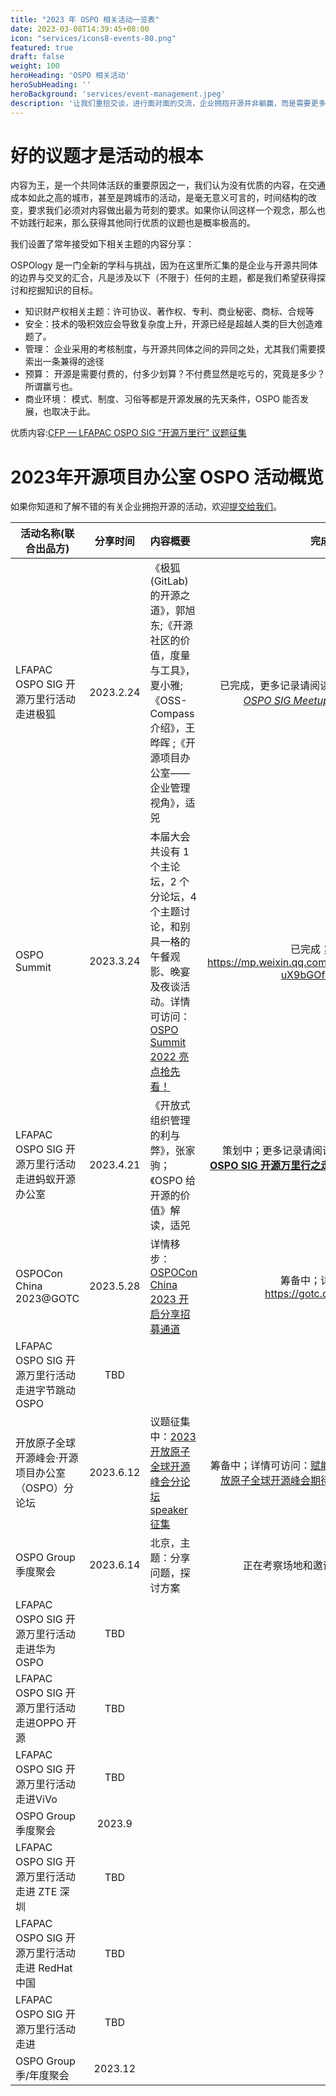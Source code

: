```yaml
---
title: "2023 年 OSPO 相关活动一览表"
date: 2023-03-08T14:39:45+08:00
icon: "services/icons8-events-80.png"
featured: true
draft: false
weight: 100
heroHeading: 'OSPO 相关活动'
heroSubHeading: ''
heroBackground: 'services/event-management.jpeg'
description: '让我们重拾交谈，进行面对面的交流，企业拥抱开源并非躺赢，而是需要更多的知识、沟通和决策、行动方才有可能以极微小的概率成功。'
---
```


# 好的议题才是活动的根本

内容为王，是一个共同体活跃的重要原因之一，我们认为没有优质的内容，在交通成本如此之高的城市，甚至是跨城市的活动，是毫无意义可言的，时间结构的改变，要求我们必须对内容做出最为苛刻的要求。如果你认同这样一个观念，那么也不妨践行起来，那么获得其他同行优质的议题也是概率极高的。

我们设置了常年接受如下相关主题的内容分享：

OSPOlogy 是一门全新的学科与挑战，因为在这里所汇集的是企业与开源共同体的边界与交叉的汇合，凡是涉及以下（不限于）任何的主题，都是我们希望获得探讨和挖掘知识的目标。
* 知识财产权相关主题：许可协议、著作权、专利、商业秘密、商标、合规等
* 安全：技术的吸积效应会导致复杂度上升，开源已经是超越人类的巨大创造难题了。
* 管理： 企业采用的考核制度，与开源共同体之间的异同之处，尤其我们需要摸索出一条兼得的途径
* 预算： 开源是需要付费的，付多少划算？不付费显然是吃亏的，究竟是多少？所谓赢亏也。
* 商业环境： 模式、制度、习俗等都是开源发展的先天条件，OSPO 能否发展，也取决于此。

优质内容:[CFP — LFAPAC OSPO SIG  “开源万里行” 议题征集](https://docs.qq.com/form/page/DUEdqYllSa0VaV1dj)

# 2023年开源项目办公室 OSPO 活动概览

如果你知道和了解不错的有关企业拥抱开源的活动，欢迎[提交给我们](https://github.com/ospocommunity/website/issues/new/choose)。

|活动名称(联合出品方)	|分享时间	|内容概要|完成状态及回顾
|--------------|:-------------:|:------------|------------:|
|LFAPAC OSPO SIG 开源万里行活动走进极狐|2023.2.24 |《极狐(GitLab)的开源之道》，郭旭东;《开源社区的价值，度量与工具》，夏小雅;《OSS-Compass 介绍》，王晔晖 ;《开源项目办公室——企业管理视角》，适兕 |已完成，更多记录请阅读：*[LF APAC OSPO SIG Meetup 2-24 上海](https://docs.qq.com/doc/DUGZmblpDa3RQQnVK)*
|OSPO Summit  | 2023.3.24|本届大会共设有 1 个主论坛，2 个分论坛，4 个主题讨论，和别具一格的午餐观影、晚宴及夜谈活动。详情可访问：[OSPO Summit 2022 亮点抢先看！](https://mp.weixin.qq.com/s?__biz=MzA4MDcyOTc2Nw==&mid=2247486489&idx=1&sn=73ed36505e71c4cff7dd59a9b7a9b61f&chksm=9f9e8fd1a8e906c7898bd548eccc23ecb98f461e589cff029c370228061df00d50141626f46e&scene=132#wechat_redirect) | 已完成；完整回顾：https://mp.weixin.qq.com/s/P1MZ5-uX9bGOf1CFv3CiKw
|LFAPAC OSPO SIG 开源万里行活动走进蚂蚁开源办公室 |2023.4.21 |《开放式组织管理的利与弊》，张家驹；《OSPO 给开源的价值》解读，适兕 | 策划中；更多记录请阅读：**[LFAPAC OSPO SIG 开源万里行之走进蚂蚁开源办公室](https://docs.qq.com/doc/DUHhhc3N6VVJEdEJp)**
|OSPOCon China 2023@GOTC | 2023.5.28| 详情移步： [OSPOCon China 2023 开启分享招募通道](https://opensourceway.community/posts/open-source-program-office/ospocon-china-2023-cfp/)| 筹备中；详情可访问：https://gotc.oschina.net/
|LFAPAC OSPO SIG 开源万里行活动走进字节跳动 OSPO | TBD| | 规划中；
|开放原子全球开源峰会·开源项目办公室（OSPO）分论坛|2023.6.12|议题征集中：[2023开放原子全球开源峰会分论坛speaker征集](https://docs.qq.com/form/page/DRFFOck14ZmRMcHN6)|筹备中；详情可访问：[赋能开发者，开放原子全球开源峰会期待你的声音！](https://mp.weixin.qq.com/s/A6iDWPmtlPc-txEQoyusHw)
|OSPO Group 季度聚会|2023.6.14|北京，主题：分享问题，探讨方案|正在考察场地和邀请OSPOer；
|LFAPAC OSPO SIG 开源万里行活动走进华为 OSPO |TBD | | 规划中；
|LFAPAC OSPO SIG 开源万里行活动走进OPPO 开源|TBD||规划中；
|LFAPAC OSPO SIG 开源万里行活动走进ViVo|TBD||规划中；
|OSPO Group 季度聚会|2023.9||规划中；
|LFAPAC OSPO SIG 开源万里行活动走进 ZTE 深圳 |TBD | | 规划中；
|LFAPAC OSPO SIG 开源万里行活动走进 RedHat 中国 |TBD||规划中；
|LFAPAC OSPO SIG 开源万里行活动走进 |TBD||规划中；
|OSPO Group 季/年度聚会|2023.12||规划中；